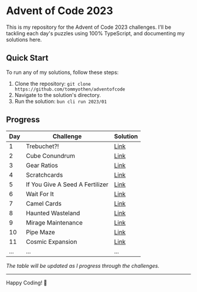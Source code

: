 # Advent of Code 2023

This is my repository for the Advent of Code 2023 challenges. I'll be tackling each day's puzzles using 100% TypeScript, and documenting my solutions here.

## Quick Start

To run any of my solutions, follow these steps:

1. Clone the repository: `git clone https://github.com/tommyothen/adventofcode`
2. Navigate to the solution's directory.
3. Run the solution: `bun cli run 2023/01`

## Progress

| Day | Challenge                       | Solution                                     |
| --- | ------------------------------- | -------------------------------------------- |
| 1   | Trebuchet?!                     | [Link](https://adventofcode.com/2023/day/1)  |
| 2   | Cube Conundrum                  | [Link](https://adventofcode.com/2023/day/2)  |
| 3   | Gear Ratios                     | [Link](https://adventofcode.com/2023/day/3)  |
| 4   | Scratchcards                    | [Link](https://adventofcode.com/2023/day/4)  |
| 5   | If You Give A Seed A Fertilizer | [Link](https://adventofcode.com/2023/day/5)  |
| 6   | Wait For It                     | [Link](https://adventofcode.com/2023/day/6)  |
| 7   | Camel Cards                     | [Link](https://adventofcode.com/2023/day/7)  |
| 8   | Haunted Wasteland               | [Link](https://adventofcode.com/2023/day/8)  |
| 9   | Mirage Maintenance              | [Link](https://adventofcode.com/2023/day/9)  |
| 10  | Pipe Maze                       | [Link](https://adventofcode.com/2023/day/10) |
| 11  | Cosmic Expansion                | [Link](https://adventofcode.com/2023/day/11) |
| ... | ...                             | ...                                          |

_The table will be updated as I progress through the challenges._

---

Happy Coding! 🎄

